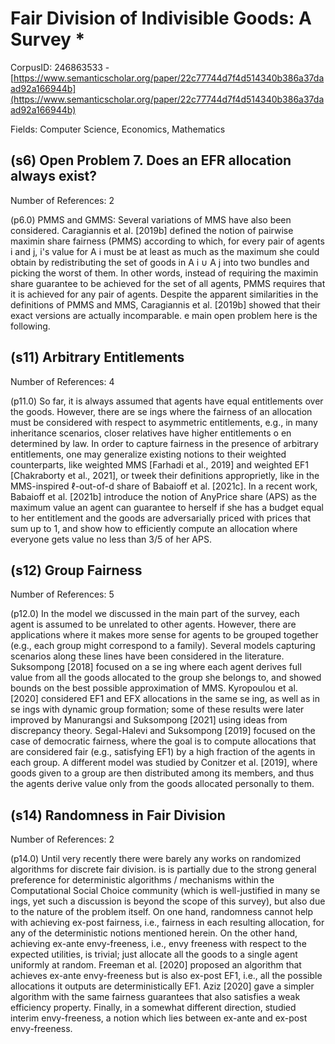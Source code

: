 # Fair Division of Indivisible Goods: A Survey *

CorpusID: 246863533 - [https://www.semanticscholar.org/paper/22c77744d7f4d514340b386a37daad92a166944b](https://www.semanticscholar.org/paper/22c77744d7f4d514340b386a37daad92a166944b)

Fields: Computer Science, Economics, Mathematics

## (s6) Open Problem 7. Does an EFR allocation always exist?
Number of References: 2

(p6.0) PMMS and GMMS: Several variations of MMS have also been considered. Caragiannis et al. [2019b] defined the notion of pairwise maximin share fairness (PMMS) according to which, for every pair of agents i and j, i's value for A i must be at least as much as the maximum she could obtain by redistributing the set of goods in A i ∪ A j into two bundles and picking the worst of them. In other words, instead of requiring the maximin share guarantee to be achieved for the set of all agents, PMMS requires that it is achieved for any pair of agents. Despite the apparent similarities in the definitions of PMMS and MMS, Caragiannis et al. [2019b] showed that their exact versions are actually incomparable. e main open problem here is the following.
## (s11) Arbitrary Entitlements
Number of References: 4

(p11.0) So far, it is always assumed that agents have equal entitlements over the goods. However, there are se ings where the fairness of an allocation must be considered with respect to asymmetric entitlements, e.g., in many inheritance scenarios, closer relatives have higher entitlements o en determined by law. In order to capture fairness in the presence of arbitrary entitlements, one may generalize existing notions to their weighted counterparts, like weighted MMS [Farhadi et al., 2019] and weighted EF1 [Chakraborty et al., 2021], or tweek their definitions approprietly, like in the MMS-inspired ℓ-out-of-d share of Babaioff et al. [2021c]. In a recent work, Babaioff et al. [2021b] introduce the notion of AnyPrice share (APS) as the maximum value an agent can guarantee to herself if she has a budget equal to her entitlement and the goods are adversarially priced with prices that sum up to 1, and show how to efficiently compute an allocation where everyone gets value no less than 3/5 of her APS.
## (s12) Group Fairness
Number of References: 5

(p12.0) In the model we discussed in the main part of the survey, each agent is assumed to be unrelated to other agents. However, there are applications where it makes more sense for agents to be grouped together (e.g., each group might correspond to a family). Several models capturing scenarios along these lines have been considered in the literature. Suksompong [2018] focused on a se ing where each agent derives full value from all the goods allocated to the group she belongs to, and showed bounds on the best possible approximation of MMS. Kyropoulou et al. [2020] considered EF1 and EFX allocations in the same se ing, as well as in se ings with dynamic group formation; some of these results were later improved by Manurangsi and Suksompong [2021] using ideas from discrepancy theory. Segal-Halevi and Suksompong [2019] focused on the case of democratic fairness, where the goal is to compute allocations that are considered fair (e.g., satisfying EF1) by a high fraction of the agents in each group. A different model was studied by Conitzer et al. [2019], where goods given to a group are then distributed among its members, and thus the agents derive value only from the goods allocated personally to them.
## (s14) Randomness in Fair Division
Number of References: 2

(p14.0) Until very recently there were barely any works on randomized algorithms for discrete fair division. is is partially due to the strong general preference for deterministic algorithms / mechanisms within the Computational Social Choice community (which is well-justified in many se ings, yet such a discussion is beyond the scope of this survey), but also due to the nature of the problem itself. On one hand, randomness cannot help with achieving ex-post fairness, i.e., fairness in each resulting allocation, for any of the deterministic notions mentioned herein. On the other hand, achieving ex-ante envy-freeness, i.e., envy freeness with respect to the expected utilities, is trivial; just allocate all the goods to a single agent uniformly at random. Freeman et al. [2020] proposed an algorithm that achieves ex-ante envy-freeness but is also ex-post EF1, i.e., all the possible allocations it outputs are deterministically EF1. Aziz [2020] gave a simpler algorithm with the same fairness guarantees that also satisfies a weak efficiency property. Finally, in a somewhat different direction,  studied interim envy-freeness, a notion which lies between ex-ante and ex-post envy-freeness.
